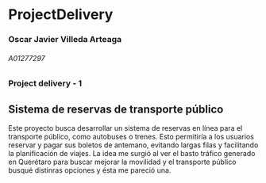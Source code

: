 # ProjectDelivery

### Oscar Javier Villeda Arteaga
###### A01277297


### Project delivery - 1

## Sistema de reservas de transporte público

Este proyecto busca desarrollar un sistema de reservas en línea para el transporte público, 
como autobuses o trenes. Esto permitiría a los usuarios reservar y pagar sus boletos de antemano, 
evitando largas filas y facilitando la planificación de viajes. La idea me surgió al ver el basto tráfico generado en Querétaro
para buscar mejorar la movilidad y el transporte público busqué distinras opciones y ésta me pareció una.
